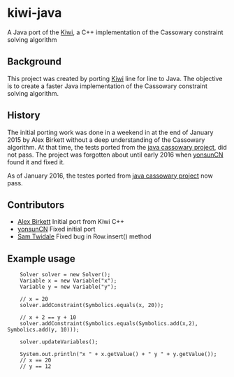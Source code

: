 # kiwi-java
A Java port of the [Kiwi](https://github.com/nucleic/kiwi), a C++ implementation of the Cassowary constraint solving algorithm

## Background
This project was created by porting [Kiwi](https://github.com/nucleic/kiwi) line for line to Java. The objective is to create a faster Java implementation of the Cassowary constraint solving algorithm.

## History

The initial porting work was done in a weekend in at the end of January 2015 by Alex Birkett without a deep understanding of the Cassowary algorithm. 
At that time, the tests ported from the [java cassowary project](https://github.com/pybee/cassowary-java), did not pass. 
The project was forgotten about until early 2016 when [yonsunCN](https://github.com/yongsunCN) found it and fixed it. 

As of January 2016, the testes ported from [java cassowary project](https://github.com/pybee/cassowary-java) now pass. 

## Contributors

* [Alex Birkett](https://github.com/alexbirkett) Initial port from Kiwi C++
* [yonsunCN](https://github.com/yongsunCN) Fixed initial port
* [Sam Twidale](https://github.com/Tw1ddle) Fixed bug in Row.insert() method

## Example usage

        Solver solver = new Solver();
        Variable x = new Variable("x");
        Variable y = new Variable("y");

        // x = 20
        solver.addConstraint(Symbolics.equals(x, 20));

        // x + 2 == y + 10
        solver.addConstraint(Symbolics.equals(Symbolics.add(x,2), Symbolics.add(y, 10)));

        solver.updateVariables();
        
        System.out.println("x " + x.getValue() + " y " + y.getValue());
        // x == 20
        // y == 12


